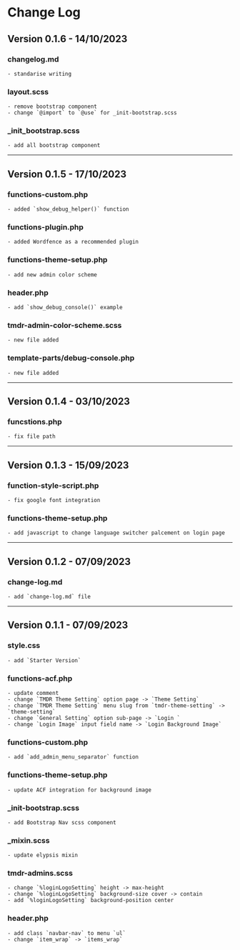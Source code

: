 # Change Log

## Version 0.1.6 - 14/10/2023

### changelog.md

    - standarise writing

### layout.scss

    - remove bootstrap component
    - change `@import` to `@use` for _init-bootstrap.scss

### _init_bootstrap.scss

    - add all bootstrap component

---

## Version 0.1.5 - 17/10/2023

### functions-custom.php

    - added `show_debug_helper()` function

### functions-plugin.php

    - added Wordfence as a recommended plugin
    
### functions-theme-setup.php

    - add new admin color scheme

### header.php

    - add `show_debug_console()` example

### tmdr-admin-color-scheme.scss

    - new file added

### template-parts/debug-console.php

    - new file added

---

## Version 0.1.4 - 03/10/2023

### funcstions.php

    - fix file path

---

## Version 0.1.3 - 15/09/2023

### function-style-script.php

    - fix google font integration

### functions-theme-setup.php

    - add javascript to change language switcher palcement on login page

---

## Version 0.1.2 - 07/09/2023

### change-log.md

    - add `change-log.md` file

---

## Version 0.1.1 - 07/09/2023

### style.css

    - add `Starter Version`

### functions-acf.php

    - update comment
    - change `TMDR Theme Setting` option page -> `Theme Setting`
    - change `TMDR Theme Setting` menu slug from `tmdr-theme-setting` -> `theme-setting`
    - change `General Setting` option sub-page -> `Login `
    - change `Login Image` input field name -> `Login Background Image`

### functions-custom.php

    - add `add_admin_menu_separator` function

### functions-theme-setup.php

    - update ACF integration for background image

### _init-bootstrap.scss

    - add Bootstrap Nav scss component

### _mixin.scss

    - update elypsis mixin

### tmdr-admins.scss

    - change `%loginLogoSetting` height -> max-height
    - change `%loginLogoSetting` background-size cover -> contain
    - add `%loginLogoSetting` background-position center

### header.php

    - add class `navbar-nav` to menu `ul`
    - change `item_wrap` -> `items_wrap`